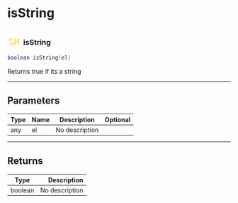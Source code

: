 # isString

### <img src="../../.gitbook/assets/shared.png" width="32" height="32" /> isString

```lua
boolean isString(el)
```

Returns true if its a string<br>

-----------------
## Parameters

| Type   | Name | Description | Optional |
| ------ | ---- | ----------- | -------: |
| any | el | No description |   |

-----------------
## Returns

| Type   | Description |
| ------ | ----------: |
| boolean | No description |
